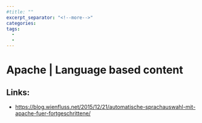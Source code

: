 ```yaml
---
#title: ""
excerpt_separator: "<!--more-->"
categories:
tags:
  - 
  - 
---
```



# Apache \| Language based content

## Links:

* https://blog.wienfluss.net/2015/12/21/automatische-sprachauswahl-mit-apache-fuer-fortgeschrittene/



